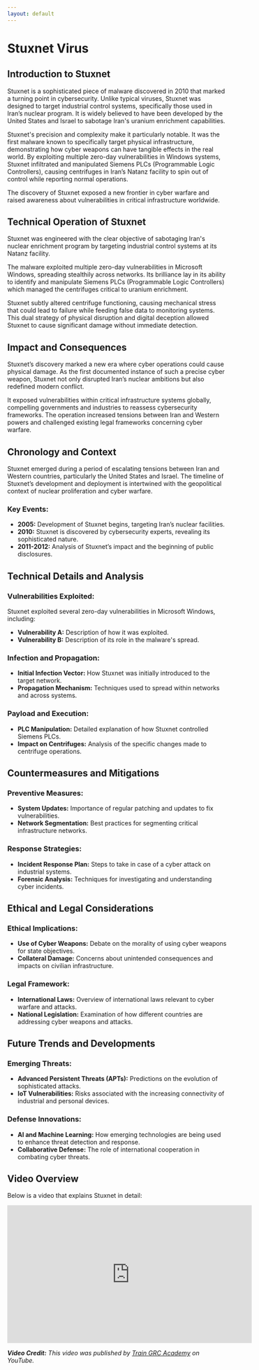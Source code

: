 ```yaml
---
layout: default
---
```


# Stuxnet Virus

## Introduction to Stuxnet

Stuxnet is a sophisticated piece of malware discovered in 2010 that marked a turning point in cybersecurity. Unlike typical viruses, Stuxnet was designed to target industrial control systems, specifically those used in Iran’s nuclear program. It is widely believed to have been developed by the United States and Israel to sabotage Iran's uranium enrichment capabilities.

Stuxnet's precision and complexity make it particularly notable. It was the first malware known to specifically target physical infrastructure, demonstrating how cyber weapons can have tangible effects in the real world. By exploiting multiple zero-day vulnerabilities in Windows systems, Stuxnet infiltrated and manipulated Siemens PLCs (Programmable Logic Controllers), causing centrifuges in Iran’s Natanz facility to spin out of control while reporting normal operations.

The discovery of Stuxnet exposed a new frontier in cyber warfare and raised awareness about vulnerabilities in critical infrastructure worldwide.

## Technical Operation of Stuxnet

Stuxnet was engineered with the clear objective of sabotaging Iran's nuclear enrichment program by targeting industrial control systems at its Natanz facility.

The malware exploited multiple zero-day vulnerabilities in Microsoft Windows, spreading stealthily across networks. Its brilliance lay in its ability to identify and manipulate Siemens PLCs (Programmable Logic Controllers) which managed the centrifuges critical to uranium enrichment.

Stuxnet subtly altered centrifuge functioning, causing mechanical stress that could lead to failure while feeding false data to monitoring systems. This dual strategy of physical disruption and digital deception allowed Stuxnet to cause significant damage without immediate detection.

## Impact and Consequences

Stuxnet’s discovery marked a new era where cyber operations could cause physical damage. As the first documented instance of such a precise cyber weapon, Stuxnet not only disrupted Iran’s nuclear ambitions but also redefined modern conflict.

It exposed vulnerabilities within critical infrastructure systems globally, compelling governments and industries to reassess cybersecurity frameworks. The operation increased tensions between Iran and Western powers and challenged existing legal frameworks concerning cyber warfare.

## Chronology and Context

Stuxnet emerged during a period of escalating tensions between Iran and Western countries, particularly the United States and Israel. The timeline of Stuxnet’s development and deployment is intertwined with the geopolitical context of nuclear proliferation and cyber warfare.

### Key Events:
- **2005:** Development of Stuxnet begins, targeting Iran’s nuclear facilities.
- **2010:** Stuxnet is discovered by cybersecurity experts, revealing its sophisticated nature.
- **2011-2012:** Analysis of Stuxnet’s impact and the beginning of public disclosures.

## Technical Details and Analysis

### Vulnerabilities Exploited:
Stuxnet exploited several zero-day vulnerabilities in Microsoft Windows, including:
- **Vulnerability A:** Description of how it was exploited.
- **Vulnerability B:** Description of its role in the malware's spread.

### Infection and Propagation:
- **Initial Infection Vector:** How Stuxnet was initially introduced to the target network.
- **Propagation Mechanism:** Techniques used to spread within networks and across systems.

### Payload and Execution:
- **PLC Manipulation:** Detailed explanation of how Stuxnet controlled Siemens PLCs.
- **Impact on Centrifuges:** Analysis of the specific changes made to centrifuge operations.

## Countermeasures and Mitigations

### Preventive Measures:
- **System Updates:** Importance of regular patching and updates to fix vulnerabilities.
- **Network Segmentation:** Best practices for segmenting critical infrastructure networks.

### Response Strategies:
- **Incident Response Plan:** Steps to take in case of a cyber attack on industrial systems.
- **Forensic Analysis:** Techniques for investigating and understanding cyber incidents.

## Ethical and Legal Considerations

### Ethical Implications:
- **Use of Cyber Weapons:** Debate on the morality of using cyber weapons for state objectives.
- **Collateral Damage:** Concerns about unintended consequences and impacts on civilian infrastructure.

### Legal Framework:
- **International Laws:** Overview of international laws relevant to cyber warfare and attacks.
- **National Legislation:** Examination of how different countries are addressing cyber weapons and attacks.

## Future Trends and Developments

### Emerging Threats:
- **Advanced Persistent Threats (APTs):** Predictions on the evolution of sophisticated attacks.
- **IoT Vulnerabilities:** Risks associated with the increasing connectivity of industrial and personal devices.

### Defense Innovations:
- **AI and Machine Learning:** How emerging technologies are being used to enhance threat detection and response.
- **Collaborative Defense:** The role of international cooperation in combating cyber threats.

## Video Overview

Below is a video that explains Stuxnet in detail:

<iframe width="560" height="315" src="https://www.youtube.com/embed/wmWGtDeoW-0?si=MNGUi8MUzOWrswaq" title="YouTube video player" frameborder="0" allow="accelerometer; autoplay; clipboard-write; encrypted-media; gyroscope; picture-in-picture; web-share" referrerpolicy="strict-origin-when-cross-origin" allowfullscreen></iframe>

_**Video Credit:** This video was published by [Train GRC Academy](https://www.youtube.com/@traingrcacademy) on YouTube._

